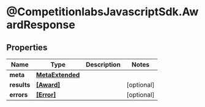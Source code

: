 # @CompetitionlabsJavascriptSdk.AwardResponse

## Properties

Name | Type | Description | Notes
------------ | ------------- | ------------- | -------------
**meta** | [**MetaExtended**](docs/MetaExtended.md) |  | 
**results** | [**[Award]**](docs/Award.md) |  | [optional] 
**errors** | [**[Error]**](docs/Error.md) |  | [optional] 


